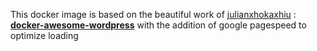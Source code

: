 
This docker image is based on the beautiful work of [julianxhokaxhiu](https://github.com/julianxhokaxhiu/docker-awesome-wordpress/commits?author=julianxhokaxhiu) : **[docker-awesome-wordpress](https://github.com/julianxhokaxhiu/docker-awesome-wordpress)** with the addition of google pagespeed to optimize loading